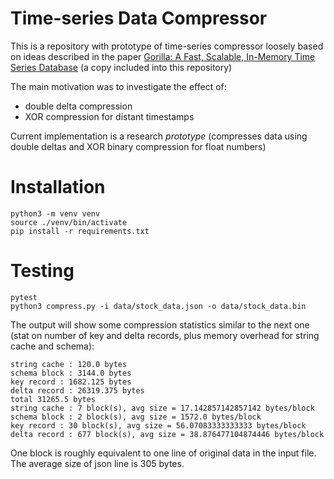 # Time-series Data Compressor

This is a repository with prototype of time-series compressor loosely based on ideas described in the paper 
[Gorilla: A Fast, Scalable, In-Memory Time Series Database](https://www.vldb.org/pvldb/vol8/p1816-teller.pdf) 
(a copy included into this repository)

The main motivation was to investigate the effect of:

* double delta compression
* XOR compression for distant timestamps

Current implementation is a research _prototype_ (compresses data using double deltas and XOR binary compression for 
float numbers)

# Installation

```shell
python3 -m venv venv
source ./venv/bin/activate
pip install -r requirements.txt
```

# Testing

```shell
pytest
python3 compress.py -i data/stock_data.json -o data/stock_data.bin
```

The output will show some compression statistics similar to the next one (stat on number of key and delta records, 
plus memory overhead for string cache and schema):

```shell
string cache : 120.0 bytes
schema block : 3144.0 bytes
key record : 1682.125 bytes
delta record : 26319.375 bytes
total 31265.5 bytes
string cache : 7 block(s), avg size = 17.142857142857142 bytes/block
schema block : 2 block(s), avg size = 1572.0 bytes/block
key record : 30 block(s), avg size = 56.07083333333333 bytes/block
delta record : 677 block(s), avg size = 38.876477104874446 bytes/block
```

One block is roughly equivalent to one line of original data in the input file. 
The average size of json line is 305 bytes.


